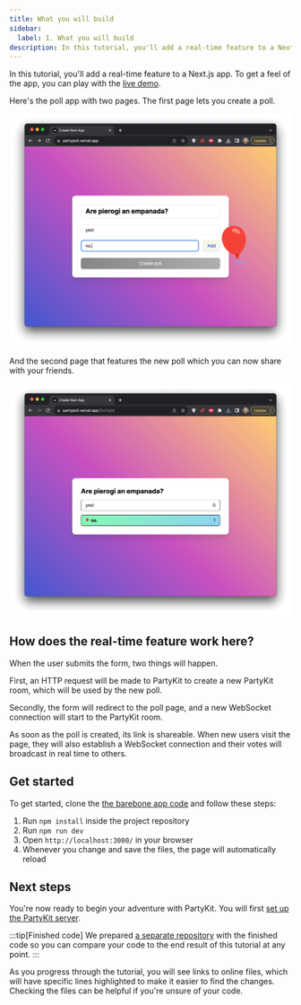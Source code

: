 ```yaml
---
title: What you will build
sidebar:
  label: 1. What you will build
description: In this tutorial, you'll add a real-time feature to a Next.js app
---
```


In this tutorial, you'll add a real-time feature to a Next.js app. To get a feel of the app, you can play with the <a href="https://partypoll.vercel.app/" target="_blank" rel="noopener noreferrer">live demo</a>.

Here's the poll app with two pages. The first page lets you create a poll.

![A screenshot of the form for generating the poll](../../../../assets/tutorials/add-partykit-to-a-nextjs-app/page1-1.png)

And the second page that features the new poll which you can now share with your friends.

![A screenshot of the page featuring the poll with the question: "Are pierogi an empanada?"](../../../../assets/tutorials/add-partykit-to-a-nextjs-app/page1-2.png)

## How does the real-time feature work here?

When the user submits the form, two things will happen.

First, an HTTP request will be made to PartyKit to create a new PartyKit room, which will be used by the new poll.

Secondly, the form will redirect to the poll page, and a new WebSocket connection will start to the PartyKit room.

As soon as the poll is created, its link is shareable. When new users visit the page, they will also establish a WebSocket connection and their votes will broadcast in real time to others.

## Get started

To get started, clone the <a href="https://github.com/partykit/tutorial-starter-partypoll" target="_blank" rel="noopener noreferrer">the barebone app code</a> and follow these steps:

1. Run `npm install` inside the project repository
2. Run `npm run dev`
3. Open `http://localhost:3000/` in your browser
4. Whenever you change and save the files, the page will automatically reload

## Next steps

You're now ready to begin your adventure with PartyKit. You will first [set up the PartyKit server](/tutorials/add-partykit-to-a-nextjs-app/2-set-up-server/).

:::tip[Finished code]
We prepared <a href="https://github.com/partykit/partypoll" target="_blank" rel="noopener noreferrer">a separate repository</a> with the finished code so you can compare your code to the end result of this tutorial at any point.
:::

As you progress through the tutorial, you will see links to online files, which will have specific lines highlighted to make it easier to find the changes. Checking the files can be helpful if you're unsure of your code.
